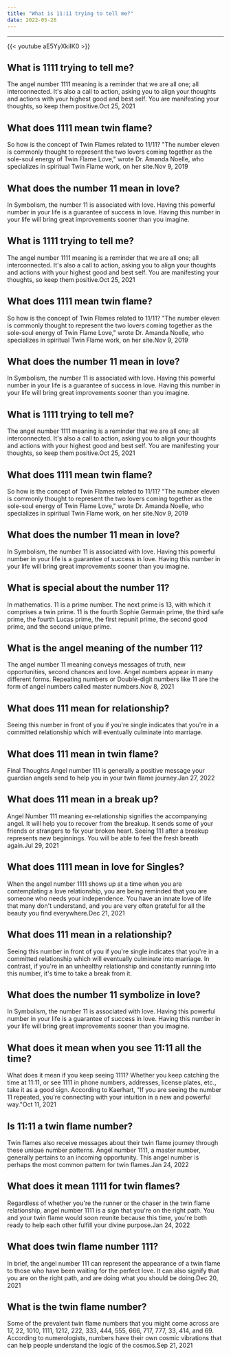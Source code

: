 ```yaml
---
title: "What is 11:11 trying to tell me?"
date: 2022-05-26
---
```


---
{{< youtube aE5YyXkiIK0 >}}
## What is 1111 trying to tell me?
The angel number 1111 meaning is a reminder that we are all one; all interconnected. It's also a call to action, asking you to align your thoughts and actions with your highest good and best self. You are manifesting your thoughts, so keep them positive.Oct 25, 2021

## What does 1111 mean twin flame?
So how is the concept of Twin Flames related to 11/11? "The number eleven is commonly thought to represent the two lovers coming together as the sole-soul energy of Twin Flame Love," wrote Dr. Amanda Noelle, who specializes in spiritual Twin Flame work, on her site.Nov 9, 2019

## What does the number 11 mean in love?
In Symbolism, the number 11 is associated with love. Having this powerful number in your life is a guarantee of success in love. Having this number in your life will bring great improvements sooner than you imagine.

## What is 1111 trying to tell me?
The angel number 1111 meaning is a reminder that we are all one; all interconnected. It's also a call to action, asking you to align your thoughts and actions with your highest good and best self. You are manifesting your thoughts, so keep them positive.Oct 25, 2021

## What does 1111 mean twin flame?
So how is the concept of Twin Flames related to 11/11? "The number eleven is commonly thought to represent the two lovers coming together as the sole-soul energy of Twin Flame Love," wrote Dr. Amanda Noelle, who specializes in spiritual Twin Flame work, on her site.Nov 9, 2019

## What does the number 11 mean in love?
In Symbolism, the number 11 is associated with love. Having this powerful number in your life is a guarantee of success in love. Having this number in your life will bring great improvements sooner than you imagine.

## What is 1111 trying to tell me?
The angel number 1111 meaning is a reminder that we are all one; all interconnected. It's also a call to action, asking you to align your thoughts and actions with your highest good and best self. You are manifesting your thoughts, so keep them positive.Oct 25, 2021

## What does 1111 mean twin flame?
So how is the concept of Twin Flames related to 11/11? "The number eleven is commonly thought to represent the two lovers coming together as the sole-soul energy of Twin Flame Love," wrote Dr. Amanda Noelle, who specializes in spiritual Twin Flame work, on her site.Nov 9, 2019

## What does the number 11 mean in love?
In Symbolism, the number 11 is associated with love. Having this powerful number in your life is a guarantee of success in love. Having this number in your life will bring great improvements sooner than you imagine.

## What is special about the number 11?
In mathematics. 11 is a prime number. The next prime is 13, with which it comprises a twin prime. 11 is the fourth Sophie Germain prime, the third safe prime, the fourth Lucas prime, the first repunit prime, the second good prime, and the second unique prime.

## What is the angel meaning of the number 11?
The angel number 11 meaning conveys messages of truth, new opportunities, second chances and love. Angel numbers appear in many different forms. Repeating numbers or Double-digit numbers like 11 are the form of angel numbers called master numbers.Nov 8, 2021

## What does 111 mean for relationship?
Seeing this number in front of you if you're single indicates that you're in a committed relationship which will eventually culminate into marriage.

## What does 111 mean in twin flame?
Final Thoughts Angel number 111 is generally a positive message your guardian angels send to help you in your twin flame journey.Jan 27, 2022

## What does 111 mean in a break up?
Angel Number 111 meaning ex-relationship signifies the accompanying angel. It will help you to recover from the breakup. It sends some of your friends or strangers to fix your broken heart. Seeing 111 after a breakup represents new beginnings. You will be able to feel the fresh breath again.Jul 29, 2021

## What does 1111 mean in love for Singles?
When the angel number 1111 shows up at a time when you are contemplating a love relationship, you are being reminded that you are someone who needs your independence. You have an innate love of life that many don't understand, and you are very often grateful for all the beauty you find everywhere.Dec 21, 2021

## What does 111 mean in a relationship?
Seeing this number in front of you if you're single indicates that you're in a committed relationship which will eventually culminate into marriage. In contrast, if you're in an unhealthy relationship and constantly running into this number, it's time to take a break from it.

## What does the number 11 symbolize in love?
In Symbolism, the number 11 is associated with love. Having this powerful number in your life is a guarantee of success in love. Having this number in your life will bring great improvements sooner than you imagine.

## What does it mean when you see 11:11 all the time?
What does it mean if you keep seeing 1111? Whether you keep catching the time at 11:11, or see 1111 in phone numbers, addresses, license plates, etc., take it as a good sign. According to Kaerhart, "If you are seeing the number 11 repeated, you're connecting with your intuition in a new and powerful way."Oct 11, 2021

## Is 11:11 a twin flame number?
Twin flames also receive messages about their twin flame journey through these unique number patterns. Angel number 1111, a master number, generally pertains to an incoming opportunity. This angel number is perhaps the most common pattern for twin flames.Jan 24, 2022

## What does it mean 1111 for twin flames?
Regardless of whether you're the runner or the chaser in the twin flame relationship, angel number 1111 is a sign that you're on the right path. You and your twin flame would soon reunite because this time, you're both ready to help each other fulfill your divine purpose.Jan 24, 2022

## What does twin flame number 111?
In brief, the angel number 111 can represent the appearance of a twin flame to those who have been waiting for the perfect love. It can also signify that you are on the right path, and are doing what you should be doing.Dec 20, 2021

## What is the twin flame number?
Some of the prevalent twin flame numbers that you might come across are 17, 22, 1010, 1111, 1212, 222, 333, 444, 555, 666, 717, 777, 33, 414, and 69. According to numerologists, numbers have their own cosmic vibrations that can help people understand the logic of the cosmos.Sep 21, 2021

